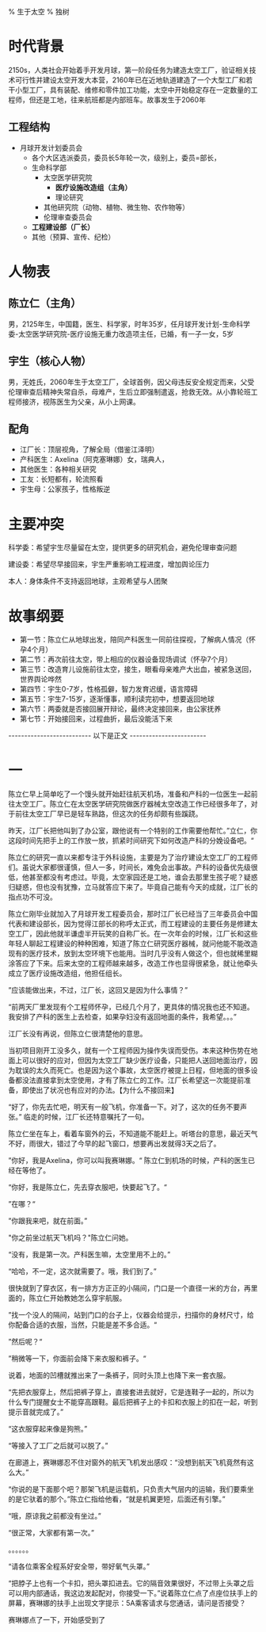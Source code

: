 % 生于太空
% 独树



# 时代背景

2150s，人类社会开始着手开发月球，第一阶段任务为建造太空工厂，验证相关技术可行性并建设太空开发大本营，2160年已在近地轨道建造了一个大型工厂和若干小型工厂，具有装配、维修和零件加工功能，太空中开始稳定存在一定数量的工程师，但还是工地，往来航班都是内部班车。故事发生于2060年

## 工程结构

- 月球开发计划委员会
  - 各个大区选派委员，委员长5年轮一次，级别上，委员=部长，
  - 生命科学部
    - 太空医学研究院
      - **医疗设施改造组（主角）**
      - 理论研究
    - 其他研究院（动物、植物、微生物、农作物等）
    - 伦理审查委员会
  - **工程建设部（厂长）**
  - 其他（预算、宣传、纪检）

# 人物表

## 陈立仁（主角）

男，2125年生，中国籍，医生、科学家，时年35岁，任月球开发计划-生命科学委-太空医学研究院-医疗设施无重力改造项主任，已婚，有一子一女，5岁

## 宇生（核心人物）

男，无姓氏，2060年生于太空工厂，全球首例，因父母违反安全规定而来，父受伦理审查后精神失常自杀，母难产，生后立即强制遣返，抢救无效。从小靠轮班工程师接济，视陈医生为父亲，从小上网课。

## 配角

- 江厂长：顶层视角，了解全局（借鉴江泽明）
- 产科医生：Axelina（阿克塞琳娜）女，瑞典人，
- 其他医生：各种相关研究
- 工友：长短都有，轮流照看
- 宇生母：公家孩子，性格叛逆

# 主要冲突

科学委：希望宇生尽量留在太空，提供更多的研究机会，避免伦理审查问题

建设委：希望尽早接回来，宇生严重影响工程进度，增加舆论压力

本人：身体条件不支持返回地球，主观希望与人团聚

# 故事纲要

- 第一节：陈立仁从地球出发，陪同产科医生一同前往探视，了解病人情况（怀孕4个月）
- 第二节：再次前往太空，带上相应的仪器设备现场调试（怀孕7个月）
- 第三节：改造育儿设施前往太空，接生，眼看母亲难产大出血，被紧急送回，世界舆论哗然
- 第四节：宇生0-7岁，性格孤僻，智力发育迟缓，语言障碍
- 第五节：宇生7-15岁，逐渐懂事，顺利读完初中，想要返回地球
- 第六节：两委就是否接回展开辩论，最终决定接回来，由公家抚养
- 第七节：开始接回来，过程曲折，最后没能活下来

-------------------------- 以下是正文 ------------------------



# 一

陈立仁早上简单吃了一个馒头就开始赶往航天机场，准备和产科的一位医生一起前往太空工厂。陈立仁在太空医学研究院做医疗器械太空改造工作已经很多年了，对于前往太空工厂早已是轻车熟路，但这次的任务却颇有些蹊跷。

昨天，江厂长把他叫到了办公室，跟他说有一个特别的工作需要他帮忙。”立仁，你这段时间先把手上的工作放一放，抓紧时间研究下如何改造产科的分娩设备吧。“

陈立仁的研究一直以来都专注于外科设施，主要是为了治疗建设太空工厂的工程师们。虽说大家都很谨慎，但人一多，时间长，难免会出事故。产科的设备优先级很低，他甚至都没有考虑过。毕竟，太空家园还是工地，谁会去那里生孩子呢？疑惑归疑惑，但也没有犹豫，立马就答应下来了。毕竟自己能有今天的成就，江厂长的指点功不可没。

陈立仁刚毕业就加入了月球开发工程委员会，那时江厂长已经当了三年委员会中国代表和建设部长，因为觉得江部长的称呼太正式，而工程建设的主要任务是修建太空工厂，因此他就半谦虚半开玩笑的自称厂长。在一次年会的时候，江厂长和这些年轻人聊起工程建设的种种困难，知道了陈立仁研究医疗器械，就问他能不能改造现有的医疗技术，放到太空环境下也能用。当时几乎没有人做这个，但也就稀里糊涂答应了下来。后来太空的工程师越来越多，改造工作也显得很紧急，就让他牵头成立了医疗设施改造组，他担任组长。

”应该能做出来，不过，江厂长，这回又是因为什么事情？”

“前两天厂里发现有个工程师怀孕，已经几个月了，更具体的情况我也还不知道。我安排了产科的医生上去检查，如果孕妇没有返回地面的条件，我希望。。。”

江厂长没有再说，但陈立仁很清楚他的意思。

当初项目刚开工没多久，就有一个工程师因为操作失误而受伤。本来这种伤势在地面上可以很好的应对，但因为太空工厂缺少医疗设备，只能把人送回地面治疗，因为耽误的太久而死亡。也是因为这个事故，太空医疗被提上日程，但地面的很多设备都没法直接拿到太空使用，才有了陈立仁的工作。江厂长希望这一次能提前准备，即使出了状况也有应对的办法。【为什么不接回来】

“好了，你先去忙吧，明天有一般飞机，你准备一下。对了，这次的任务不要声张。” 临走的时候，江厂长还特意嘱托了一句。



陈立仁坐在车上，看着车窗外的云，不知道能不能赶上。听塔台的意思，最近天气不好，雨很大，错过了今早的起飞窗口，想要再出发就得3天之后了。

”你好，我是Axelina，你可以叫我赛琳娜。“ 陈立仁到机场的时候，产科的医生已经在等他了。

“你好，我是陈立仁，先去穿衣服吧，快要起飞了。“

”在哪？“

”你跟我来吧，就在前面。”

"你之前坐过航天飞机吗？"陈立仁问她。

“没有，我是第一次。产科医生嘛，太空里用不上的。”

“哈哈，不一定，这次就需要了。哦，我们到了。”

很快就到了穿衣区，有一排方方正正的小隔间，门口是一个直径一米的方台，再里面的，陈立仁开始教她怎么穿宇航服。

”找一个没人的隔间，站到门口的台子上，仪器会给提示，扫描你的身材尺寸，给你配备合适的衣服，当然，只能是差不多合适。“

”然后呢？“

”稍微等一下，你面前会降下来衣服和裤子。“

说着，地面的凹槽就推出来了一条裤子，同时头顶上也降下来一套衣服。

“先把衣服穿上，然后把裤子穿上，直接套进去就好，它是连鞋子一起的，所以为什么专门提醒女士不能穿高跟鞋。最后把裤子上的卡扣和衣服上的扣在一起，听到提示音就完成了。”

“这衣服穿起来像是狗熊。”

“等接入了工厂之后就可以脱了。”

在廊道上，赛琳娜忍不住对窗外的航天飞机发出感叹：“没想到航天飞机竟然有这么大。”

“你说的是下面那个吧？那架飞机是运载机，只负责大气层内的运输，我们要乘坐的是它驮着的那个。”陈立仁指给他看，“就是机翼更短，后面还有引擎。”

“哦，原谅我之前都没有坐过。”

“很正常，大家都有第一次。”

。。。。。。

“请各位乘客全程系好安全带，带好氧气头罩。”

“把脖子上也有一个卡扣，把头罩扣进去。它的隔音效果很好，不过带上头罩之后可以用内部通话，我这边发起配对，你接受一下。”说着陈立仁点了点座位扶手上的屏幕，赛琳娜的扶手上出现文字提示：5A乘客请求与您通话，请问是否接受？

赛琳娜点了一下，开始感受到了
